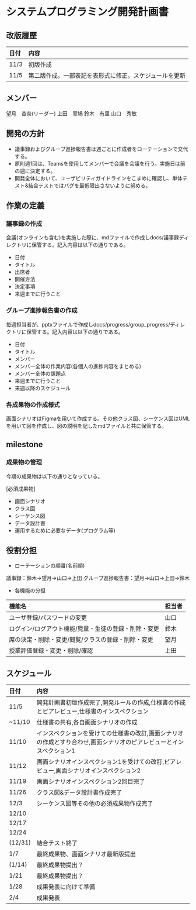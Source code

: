 # システムプログラミング開発計画書

## 改版履歴
|日付|内容|
|:--|:--|
|11/3|初版作成|
|11/5|第二版作成。一部表記を表形式に修正。スケジュールを更新|
## メンバー
望月　杏奈(リーダー)
上田　翠鳩
鈴木　有里
山口　秀敏
## 開発の方針
- 議事録およびグループ進捗報告書は週ごとに作成者をローテーションで交代する。
- 原則週1回は、Teamsを使用してメンバーで会議を会議を行う。実施日は前の週に決定する。
- 開発全体において、ユーザビリティガイドラインをこまめに確認し、単体テスト&結合テストではバグを最低限出さないように努める。
## 作業の定義

### 議事録の作成
会議(オンラインも含む)を実施した際に、mdファイルで作成しdocs/議事録ディレクトリに保管する。記入内容は以下の通りである。
- 日付
- タイトル
- 出席者
- 開催方法
- 決定事項
- 来週までに行うこと

### グループ進捗報告書の作成
毎週担当者が、pptxファイルで作成しdocs/progress/group_progress/ディレクトリに保管する。記入内容は以下の通りである。
- 日付
- タイトル
- メンバー
- メンバー全体の作業内容(各個人の進捗内容をまとめる)
- メンバー全体の課題点
- 来週までに行うこと
- 来週以降のスケジュール

### 各成果物の作成様式
画面シナリオはFigmaを用いて作成する。その他クラス図、シーケンス図はUMLを用いて図を作成し、図の説明を記したmdファイルと共に保管する。

## milestone
### 成果物の管理
今期の成果物は以下の通りとなっている。

[必須成果物]
- 画面シナリオ
- クラス図
- シーケンス図
- データ設計書
- 運用するために必要なデータ(プログラム等)




## 役割分担
- ローテーションの順番(名前順)

議事録：鈴木→望月→山口→上田
グループ進捗報告書：望月→山口→上田→鈴木
- 各機能の分担

|機能名|担当者|
|:--|:--|
|ユーザ登録/パスワードの変更|山口|
|ログイン/ログアウト機能/児童・生徒の登録・削除・変更|鈴木|
|席の決定・削除・変更/閲覧/クラスの登録・削除・変更|望月|
|授業評価登録・変更・削除/確認|上田|

## スケジュール
|日付|内容|
|:--|:--|
|11/5|開発計画書初版作成完了,開発ルールの作成,仕様書の作成とピアレビュー,仕様書のインスペクション|
|~11/10|仕様書の共有,各自画面シナリオの作成|
|11/10|インスペクションを受けての仕様書の改訂,画面シナリオの作成とすり合わせ,画面シナリオのピアレビューとインスペクション1|
|11/12|画面シナリオインスペクション1を受けての改訂,ピアレビュー,画面シナリオインスペクション2|
|11/19|画面シナリオインスペクション2回目完了|
|11/26|クラス図&データ設計書作成完了|
|12/3|シーケンス図等その他の必須成果物作成完了|
|12/10||
|12/17||
|12/24||
|(12/31)|結合テスト終了|
|1/7|最終成果物、画面シナリオ最新版提出|
|(1/14)|最終成果物提出？|
|1/21|最終成果物提出？|
|1/28|成果発表に向けて準備|
|2/4|成果発表|
